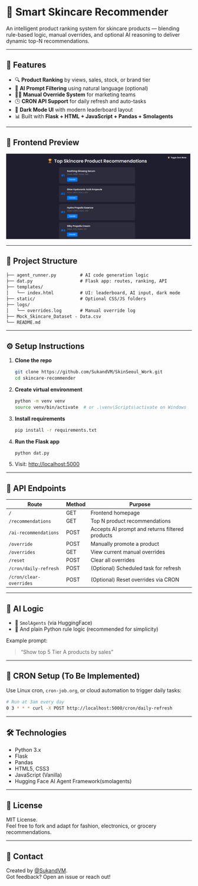 
# 🧴 Smart Skincare Recommender

An intelligent product ranking system for skincare products — blending rule-based logic, manual overrides, and optional AI reasoning to deliver dynamic top-N recommendations.

---

## 📌 Features

- 🔍 **Product Ranking** by views, sales, stock, or brand tier
- 🧠 **AI Prompt Filtering** using natural language (optional)
- 👨‍💼 **Manual Override System** for marketing teams
- 🕒 **CRON API Support** for daily refresh and auto-tasks
- 🌙 **Dark Mode UI** with modern leaderboard layout
- 📊 Built with **Flask + HTML + JavaScript + Pandas + Smolagents**

---

## 🎥 Frontend Preview

<img src="docs/frontend1.png" alt="dark mode" width="500"/>

---

## 📂 Project Structure

```
├── agent_runner.py         # AI code generation logic
├── dat.py                  # Flask app: routes, ranking, API
├── templates/
│   └── index.html          # UI: leaderboard, AI input, dark mode
├── static/                 # Optional CSS/JS folders
├── logs/
│   └── overrides.log       # Manual override log
├── Mock_Skincare_Dataset - Data.csv
└── README.md
```

---

## ⚙️ Setup Instructions

1. **Clone the repo**
   ```bash
   git clone https://github.com/SukandVM/SkinSeoul_Work.git
   cd skincare-recommender
   ```

2. **Create virtual environment**
   ```bash
   python -m venv venv
   source venv/bin/activate  # or .\venv\Scripts\activate on Windows
   ```

3. **Install requirements**
   ```bash
   pip install -r requirements.txt
   ```

4. **Run the Flask app**
   ```bash
   python dat.py
   ```

5. Visit: [http://localhost:5000](http://localhost:5000)

---

## 🔁 API Endpoints

| Route | Method | Purpose |
|-------|--------|---------|
| `/` | GET | Frontend homepage |
| `/recommendations` | GET | Top N product recommendations |
| `/ai-recommendations` | POST | Accepts AI prompt and returns filtered products |
| `/override` | POST | Manually promote a product |
| `/overrides` | GET | View current manual overrides |
| `/reset` | POST | Clear all overrides |
| `/cron/daily-refresh` | POST | (Optional) Scheduled task for refresh |
| `/cron/clear-overrides` | POST | (Optional) Reset overrides via CRON |

---

## 🧠 AI Logic 

- 🔧 `SmolAgents` (via HuggingFace)
- 📜 And plain Python rule logic (recommended for simplicity)

Example prompt:  
> “Show top 5 Tier A products by sales”

---

## 📅 CRON Setup (To Be Implemented)

Use Linux cron, `cron-job.org`, or cloud automation to trigger daily tasks:

```bash
# Run at 3am every day
0 3 * * * curl -X POST http://localhost:5000/cron/daily-refresh
```

---

## 🛠 Technologies

- Python 3.x
- Flask
- Pandas
- HTML5, CSS3
- JavaScript (Vanilla)
- Hugging Face AI Agent Framework(smolagents)

---

## 📜 License

MIT License.  
Feel free to fork and adapt for fashion, electronics, or grocery recommendations.

---

## 💬 Contact

Created by [@SukandVM](https://github.com/SukandVM).  
Got feedback? Open an issue or reach out!
